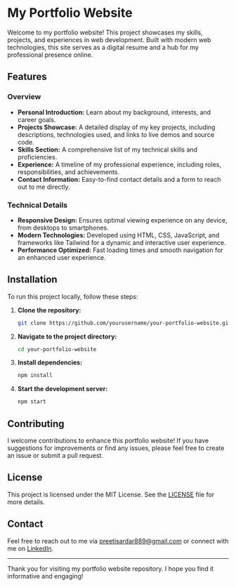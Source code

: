 # My Portfolio Website

Welcome to my portfolio website! This project showcases my skills, projects, and experiences in web development. Built with modern web technologies, this site serves as a digital resume and a hub for my professional presence online.

## Features

### Overview
- **Personal Introduction:** Learn about my background, interests, and career goals.
- **Projects Showcase:** A detailed display of my key projects, including descriptions, technologies used, and links to live demos and source code.
- **Skills Section:** A comprehensive list of my technical skills and proficiencies.
- **Experience:** A timeline of my professional experience, including roles, responsibilities, and achievements.
- **Contact Information:** Easy-to-find contact details and a form to reach out to me directly.

### Technical Details
- **Responsive Design:** Ensures optimal viewing experience on any device, from desktops to smartphones.
- **Modern Technologies:** Developed using HTML, CSS, JavaScript, and frameworks like Tailwind for a dynamic and interactive user experience.
- **Performance Optimized:** Fast loading times and smooth navigation for an enhanced user experience.

## Installation

To run this project locally, follow these steps:

1. **Clone the repository:**
   ```bash
   git clone https://github.com/yourusername/your-portfolio-website.git
   ```
2. **Navigate to the project directory:**
   ```bash
   cd your-portfolio-website
   ```
3. **Install dependencies:**
   ```bash
   npm install
   ```
4. **Start the development server:**
   ```bash
   npm start
   ```

## Contributing

I welcome contributions to enhance this portfolio website! If you have suggestions for improvements or find any issues, please feel free to create an issue or submit a pull request.

## License

This project is licensed under the MIT License. See the [LICENSE](LICENSE) file for more details.

## Contact

Feel free to reach out to me via [preetisardar889@gmail.com](preetisardar889@gmail.com) or connect with me on [LinkedIn](https://www.linkedin.com/in/preeti-sardar-b67b81252/).

---

Thank you for visiting my portfolio website repository. I hope you find it informative and engaging!
